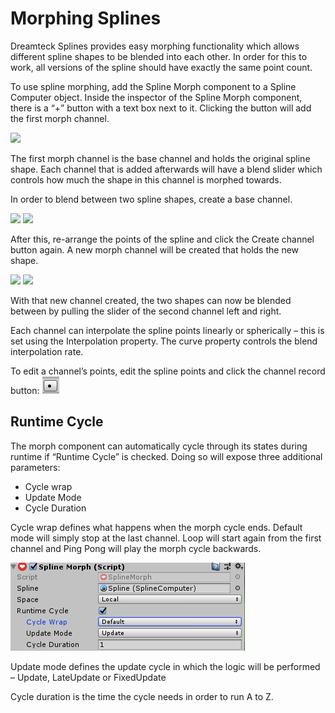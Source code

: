 ﻿# Morphing Splines
Dreamteck Splines provides easy morphing functionality which allows different spline shapes to be blended into each other. In order for this to work, all versions of the spline should have exactly the same point count.

To use spline morphing, add the Spline Morph component to a Spline Computer object. Inside the inspector of the Spline Morph component, there is a “+” button with a text box next to it. Clicking the button will add the first morph channel.

![](./_images/130.png)

The first morph channel is the base channel and holds the original spline shape. Each channel that is added afterwards will have a blend slider which controls how much the shape in this channel is morphed towards.

In order to blend between two spline shapes, create a base channel.

![](./_images/131.png) ![](./_images/132.png)

After this, re-arrange the points of the spline and click the Create channel button again. A new morph channel will be created that holds the new shape.

![](./_images/133.png) ![](./_images/134.png)

With that new channel created, the two shapes can now be blended between by pulling the slider of the second channel left and right. 

Each channel can interpolate the spline points linearly or spherically – this is set using the Interpolation property. The curve property controls the blend interpolation rate.

To edit a channel’s points, edit the spline points and click the channel record button: ![](./_images/135.png)


## Runtime Cycle
The morph component can automatically cycle through its states during runtime if “Runtime Cycle” is checked. Doing so will expose three additional parameters:

- Cycle wrap
- Update Mode
- Cycle Duration

Cycle wrap defines what happens when the morph cycle ends. Default mode will simply stop at the last channel. Loop will start again from the first channel and Ping Pong will play the morph cycle backwards.

![](./_images/136.png)

Update mode defines the update cycle in which the logic will be performed – Update, LateUpdate or FixedUpdate

Cycle duration is the time the cycle needs in order to run A to Z.